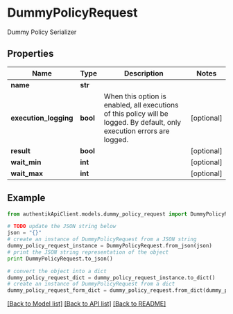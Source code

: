 # DummyPolicyRequest

Dummy Policy Serializer

## Properties
Name | Type | Description | Notes
------------ | ------------- | ------------- | -------------
**name** | **str** |  | 
**execution_logging** | **bool** | When this option is enabled, all executions of this policy will be logged. By default, only execution errors are logged. | [optional] 
**result** | **bool** |  | [optional] 
**wait_min** | **int** |  | [optional] 
**wait_max** | **int** |  | [optional] 

## Example

```python
from authentikApiClient.models.dummy_policy_request import DummyPolicyRequest

# TODO update the JSON string below
json = "{}"
# create an instance of DummyPolicyRequest from a JSON string
dummy_policy_request_instance = DummyPolicyRequest.from_json(json)
# print the JSON string representation of the object
print DummyPolicyRequest.to_json()

# convert the object into a dict
dummy_policy_request_dict = dummy_policy_request_instance.to_dict()
# create an instance of DummyPolicyRequest from a dict
dummy_policy_request_form_dict = dummy_policy_request.from_dict(dummy_policy_request_dict)
```
[[Back to Model list]](../README.md#documentation-for-models) [[Back to API list]](../README.md#documentation-for-api-endpoints) [[Back to README]](../README.md)


